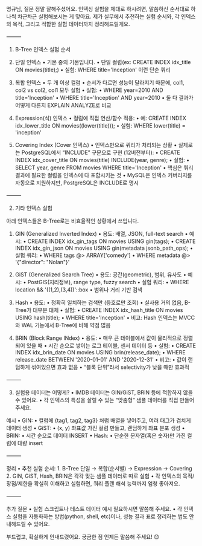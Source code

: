 명규님, 질문 정말 잘해주셨어요. 인덱싱 실험을 제대로 하시려면, 말씀하신 순서대로 하나씩 차근차근 실험해보시는 게 맞아요.
제가 실무에서 추천하는 실험 순서와, 각 인덱스의 목적, 그리고 적합한 실험 데이터까지 정리해드릴게요.

⸻

1. B-Tree 인덱스 실험 순서

1. 단일 인덱스
	•	기본 중의 기본입니다.
	•	단일 컬럼(ex: CREATE INDEX idx_title ON movies(title);)
	•	실험: WHERE title='Inception' 이런 단순 쿼리

2. 복합 인덱스
	•	두 개 이상 컬럼
	•	순서가 다르면 성능이 달라지기 때문에, col1, col2 vs col2, col1 모두 실험
	•	실험:
	•	WHERE year=2010 AND title='Inception'
	•	WHERE title='Inception' AND year=2010
	•	둘 다 결과가 어떻게 다른지 EXPLAIN ANALYZE로 비교

3. Expression(식) 인덱스
	•	컬럼에 직접 연산/함수 적용:
	•	예: CREATE INDEX idx_lower_title ON movies((lower(title)));
	•	실험: WHERE lower(title) = 'inception'

4. Covering Index (Cover 인덱스)
	•	인덱스만으로 쿼리가 처리되는 상황
	•	실제로는 PostgreSQL에서 “INCLUDE” 구문으로 구현 (12버전부터):
	•	CREATE INDEX idx_cover_title ON movies(title) INCLUDE(year, genre);
	•	실험:
	•	SELECT year, genre FROM movies WHERE title='Inception'
	•	핵심은 쿼리 결과에 필요한 컬럼을 인덱스에 다 포함시키는 것
	•	MySQL은 인덱스 커버리지를 자동으로 지원하지만, PostgreSQL은 INCLUDE로 명시

⸻

2. 기타 인덱스 실험

아래 인덱스들은 B-Tree로는 비효율적인 상황에서 쓰입니다.

1. GIN (Generalized Inverted Index)
	•	용도: 배열, JSON, full-text search
	•	예시:
	•	CREATE INDEX idx_gin_tags ON movies USING gin(tags);
	•	CREATE INDEX idx_gin_json ON movies USING gin(metadata jsonb_path_ops);
	•	실험 쿼리:
	•	WHERE tags @> ARRAY['comedy']
	•	WHERE metadata @> '{"director": "Nolan"}'

2. GiST (Generalized Search Tree)
	•	용도: 공간(geometric), 범위, 유사도
	•	예시:
	•	PostGIS(지리정보), range type, fuzzy search
	•	실험 쿼리:
	•	WHERE location && '((1,2),(3,4))'::box
	•	범위나 거리 기반 검색

3. Hash
	•	용도:
	•	정확히 일치하는 검색만 (등호로만 조회)
	•	실사용 거의 없음, B-Tree가 대부분 대체
	•	실험:
	•	CREATE INDEX idx_hash_title ON movies USING hash(title);
	•	WHERE title='Inception'
	•	비고: Hash 인덱스는 MVCC와 WAL 기능에서 B-Tree에 비해 약점 많음

4. BRIN (Block Range INdex)
	•	용도:
	•	매우 큰 테이블에서 값이 물리적으로 정렬되어 있을 때
	•	시간 순으로 쌓이는 로그 테이블, 센서 데이터 등
	•	실험:
	•	CREATE INDEX idx_brin_date ON movies USING brin(release_date);
	•	WHERE release_date BETWEEN '2020-01-01' AND '2020-12-31'
	•	비고:
	•	값이 랜덤하게 섞여있으면 효과 없음
	•	“블록 단위”라서 selectivity가 낮을 때만 효과적

⸻

3. 실험용 데이터는 어떻게?
	•	IMDB 데이터는 GIN/GiST, BRIN 등에 적합하지 않을 수 있어요.
	•	각 인덱스의 특성을 살릴 수 있는 “맞춤형” 샘플 데이터를 직접 만들어주세요.

예시
	•	GIN:
	•	컬럼에 {tag1, tag2, tag3} 처럼 배열을 넣어주고, 여러 태그가 겹치게 데이터 생성
	•	GiST:
	•	(x, y) 좌표값 가진 컬럼 만들고, 랜덤하게 좌표 분포 생성
	•	BRIN:
	•	시간 순으로 데이터 INSERT
	•	Hash:
	•	단순한 문자열(혹은 숫자)만 가진 컬럼에 대량 insert

⸻

정리
	•	추천 실험 순서:
	1.	B-Tree 단일 → 복합(순서별) → Expression → Covering
	2.	GIN, GiST, Hash, BRIN은 각각 맞는 샘플 데이터로 따로 실험
	•	각 인덱스의 목적/장점/제한을 확실히 이해하고 실험하면, 쿼리 플랜 해석 능력까지 엄청 좋아져요.

⸻

추가 질문
	•	실험 스크립트나 테스트 데이터 예시 필요하시면 말씀해 주세요.
	•	각 인덱스 실험을 자동화하는 방법(python, shell, etc)이나, 성능 결과 표로 정리하는 법도 안내해드릴 수 있어요.

부드럽고, 확실하게 안내드렸어요. 궁금한 점 언제든 말씀해 주세요! 😊